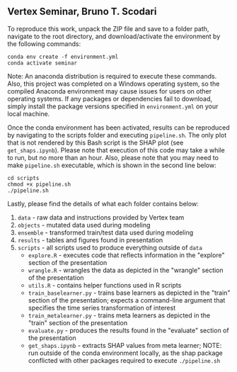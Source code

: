 ## Vertex Seminar, Bruno T. Scodari

To reproduce this work, unpack the ZIP file and save to a folder path, navigate to the root directory, and download/activate the environment by the following commands: 
```
conda env create -f environment.yml
conda activate seminar
```

Note: An anaconda distribution is required to execute these commands. Also, this project was completed on a Windows operating system, so the compiled Anaconda environment may cause issues for users on other operating systems. If any packages or dependencies fail to download, simply install the package versions specified in `environment.yml` on your local machine. 

Once the conda environment has been activated, results can be reproduced by navigating to the scripts folder and executing `pipeline.sh`. The only plot that is not rendered by this Bash script is the SHAP plot (see `get_shaps.ipynb`). Please note that execution of this code may take a while to run, but no more than an hour. Also, please note that you may need to make `pipeline.sh` executable, which is shown in the second line below:
```
cd scripts
chmod +x pipeline.sh 
./pipeline.sh
```

Lastly, please find the details of what each folder contains below: 
1. `data` - raw data and instructions provided by Vertex team
2. `objects` - mutated data used during modeling
3. `ensemble` - transformed train/test data used during modeling
4. `results` - tables and figures found in presentation
5. `scripts` - all scripts used to produce everything outside of `data`
    - `explore.R` - executes code that reflects information in the "explore" section of the presentation
    - `wrangle.R` - wrangles the data as depicted in the "wrangle" section of the presentation
    - `utils.R` - contains helper functions used in R scripts
    - `train_baselearner.py` - trains base learners as depicted in the "train" section of the presentation; expects a command-line argument that specifies the time series transformation of interest
    - `train_metalearner.py` - trains meta learners as depicted in the "train" section of the presentation
    - `evaluate.py` - produces the results found in the "evaluate" section of the presentation
    - `get_shaps.ipynb` - extracts SHAP values from meta learner; NOTE: run outside of the conda environment locally, as the shap package conflicted with other packages required to execute `./pipeline.sh`
